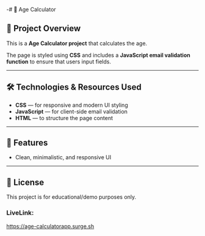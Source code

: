 -# 📢 Age Calculator

## 📌 Project Overview

This is a **Age Calculator project** that calculates the age.

The page is styled using **CSS** and includes a **JavaScript email validation function** to ensure that users input fields.

---

## 🛠️ Technologies & Resources Used

- **CSS** — for responsive and modern UI styling  
- **JavaScript** — for client-side email validation  
- **HTML** — to structure the page content  

---

## 📑 Features

- Clean, minimalistic, and responsive UI   
---

## 📄 License

This project is for educational/demo purposes only.



### LiveLink:

https://age-calculatorapp.surge.sh
